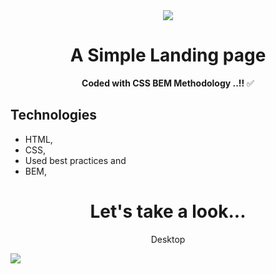 <div align="center">
 <img src="https://github.com/user-attachments/assets/fa23def7-143e-4200-8e6f-b31b24465af2" >
  <h1>A Simple Landing page</h1>
</div>
<div align="center">
  <p> <strong>Coded with CSS BEM Methodology ..!!</strong> ✅</p>
</div>

## Technologies
- HTML,
- CSS,
- Used best practices and
- BEM,


<div align="center">
  <h1>Let's take a look...</h1>
  <p>Desktop</p>
</div>
<img src="https://github.com/user-attachments/assets/750c30bd-9fe1-4499-888d-9fa350de5ae8" >

